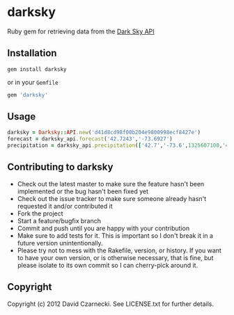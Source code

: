 # darksky

Ruby gem for retrieving data from the [Dark Sky API](http://darkskyapp.com/api/)

## Installation

`gem install darksky`

or in your `Gemfile`

```ruby
gem 'darksky'
```
  
## Usage

```ruby
darksky = Darksky::API.new('d41d8cd98f00b204e9800998ecf8427e')
forecast = darksky_api.forecast('42.7243','-73.6927')
precipitation = darksky_api.precipitation(['42.7','-73.6',1325607100,'42.0','-73.0',1325607791])
```
  
## Contributing to darksky
 
* Check out the latest master to make sure the feature hasn't been implemented or the bug hasn't been fixed yet
* Check out the issue tracker to make sure someone already hasn't requested it and/or contributed it
* Fork the project
* Start a feature/bugfix branch
* Commit and push until you are happy with your contribution
* Make sure to add tests for it. This is important so I don't break it in a future version unintentionally.
* Please try not to mess with the Rakefile, version, or history. If you want to have your own version, or is otherwise necessary, that is fine, but please isolate to its own commit so I can cherry-pick around it.

## Copyright

Copyright (c) 2012 David Czarnecki. See LICENSE.txt for further details.
